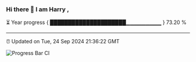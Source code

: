 ### Hi there 👋 I am Harry , 

⏳ Year progress { █████████████████████▁▁▁▁▁▁▁▁▁ } 73.20 %

---

⏰ Updated on Tue, 24 Sep 2024 21:36:22 GMT

![Progress Bar CI](https://github.com/duykhang68/duykhang68/workflows/Progress%20Bar%20CI/badge.svg)
